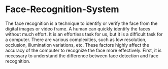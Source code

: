 # Face-Recognition-System

The face recognition is a technique to identify or verify the face from the digital images or video frame. A human can quickly identify the faces without much effort. It is an effortless task for us, but it is a difficult task for a computer. There are various complexities, such as low resolution, occlusion, illumination variations, etc. These factors highly affect the accuracy of the computer to recognize the face more effectively. First, it is necessary to understand the difference between face detection and face recognition.
